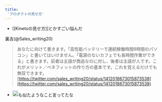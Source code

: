 ```yaml
---
title:
 'プロダクトの見せ方'
---
```


- [[Kinetoの見せ方]]とかすごい悩んだ

裏吉(@Sales_writing20)
> あなたに向けて書きます。「高性能バッテリーで連続稼働時間8時間のパソコン」と書いてはいけません。「電源のないカフェでも長時間作業ができる」と書きます。前者は主語が商品なのに対し、後者は主語が人です。これがメリット／ベネフィットの作り方の基本です。これを覚えるだけでも無双できます。
[https://twitter.com/sales_writing20/status/1412018673015873538](https://twitter.com/sales_writing20/status/1412018673015873538)
- <img src='https://scrapbox.io/api/pages/blu3mo-public/axokxi/icon' alt='axokxi.icon' height="19.5"/>も似たようなこと言ってたな

